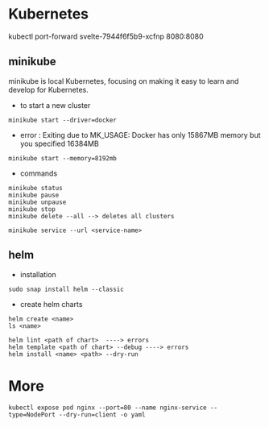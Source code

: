 # Kubernetes

kubectl port-forward svelte-7944f6f5b9-xcfnp  8080:8080

## minikube
minikube is local Kubernetes, focusing on making it easy to learn and develop for Kubernetes.

- to start a new cluster
```
minikube start --driver=docker
```

- error : Exiting due to MK_USAGE: Docker has only 15867MB memory but you specified 16384MB
```
minikube start --memory=8192mb
```

- commands
```
minikube status
minikube pause
minikube unpause
minikube stop
minikube delete --all --> deletes all clusters
```
```
minikube service --url <service-name>                        
```

## helm

- installation
```
sudo snap install helm --classic
```

- create helm charts
```
helm create <name>
ls <name>

helm lint <path of chart>  ----> errors
helm template <path of chart> --debug ----> errors
helm install <name> <path> --dry-run

```

#  More
```
kubectl expose pod nginx --port=80 --name nginx-service --type=NodePort --dry-run=client -o yaml
```
